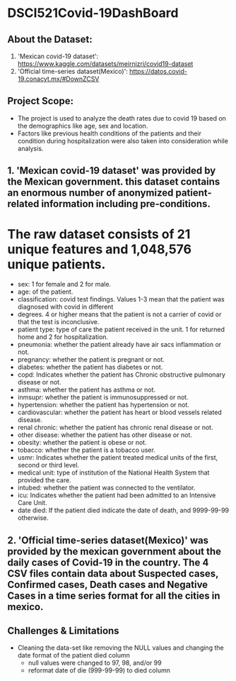 # DSCI521Covid-19DashBoard


## About the Dataset: 
1. 'Mexican covid-19 dataset': https://www.kaggle.com/datasets/meirnizri/covid19-dataset
2. 'Official time-series dataset(Mexico)': https://datos.covid-19.conacyt.mx/#DownZCSV

## Project Scope:
- The project is used to analyze the death rates due to covid 19 based on the demographics like age, sex and location.
- Factors like previous health conditions of the patients and their condition during hospitalization were also taken into consideration while analysis.

## 1. 'Mexican covid-19 dataset' was provided by the Mexican government. this dataset contains an enormous number of anonymized patient-related information including pre-conditions. 
# The raw dataset consists of 21 unique features and 1,048,576 unique patients. 
- sex: 1 for female and 2 for male.
- age: of the patient.
- classification: covid test findings. Values 1-3 mean that the patient was diagnosed with covid in different
- degrees. 4 or higher means that the patient is not a carrier of covid or that the test is inconclusive.
- patient type: type of care the patient received in the unit. 1 for returned home and 2 for hospitalization.
- pneumonia: whether the patient already have air sacs inflammation or not.
- pregnancy: whether the patient is pregnant or not.
- diabetes: whether the patient has diabetes or not.
- copd: Indicates whether the patient has Chronic obstructive pulmonary disease or not.
- asthma: whether the patient has asthma or not.
- inmsupr: whether the patient is immunosuppressed or not.
- hypertension: whether the patient has hypertension or not.
- cardiovascular: whether the patient has heart or blood vessels related disease.
- renal chronic: whether the patient has chronic renal disease or not.
- other disease: whether the patient has other disease or not.
- obesity: whether the patient is obese or not.
- tobacco: whether the patient is a tobacco user.
- usmr: Indicates whether the patient treated medical units of the first, second or third level.
- medical unit: type of institution of the National Health System that provided the care.
- intubed: whether the patient was connected to the ventilator.
- icu: Indicates whether the patient had been admitted to an Intensive Care Unit.
- date died: If the patient died indicate the date of death, and 9999-99-99 otherwise.

## 2. 'Official time-series dataset(Mexico)' was provided by the mexican government about the daily cases of Covid-19 in the country. The 4 CSV files contain data about Suspected cases, Confirmed cases, Death cases and Negative Cases in a time series format for all the cities in mexico. 


## Challenges & Limitations 
* Cleaning the data-set like removing the NULL values and changing the date format of the patient died column 
  - null values were changed to 97, 98, and/or 99
  - reformat date of die (999-99-99) to died column 









